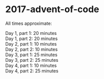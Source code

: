 # 2017-advent-of-code

All times approximate:

Day 1, part 1: 20 minutes<br>
Day 1, part 2: 20 minutes<br>
Day 2, part 1: 10 minutes<br>
Day 2, part 2: 10 minutes<br>
Day 3, part 1: 25 minutes<br>
Day 3, part 2: 25 minutes<br>
Day 4, part 1: 10 minutes<br>
Day 4, part 2: 25 minutes
